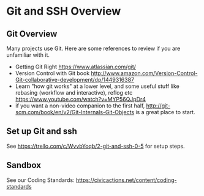 # Git and SSH Overview

## Git Overview
Many projects use Git. Here are some references to review if you are unfamiliar with it.

* Getting Git Right https://www.atlassian.com/git/
* Version Control with Git book http://www.amazon.com/Version-Control-Git-collaborative-development/dp/1449316387
* Learn "how git works" at a lower level, and some useful stuff like rebasing (workflow and interactive), reflog etc https://www.youtube.com/watch?v=MYP56QJpDr4
* if you want a non-video companion to the first half, http://git-scm.com/book/en/v2/Git-Internals-Git-Objects is a great place to start.

## Set up Git and ssh
See https://trello.com/c/WvvbYoqb/2-git-and-ssh-0-5 for setup steps.

## Sandbox
See our Coding Standards: https://civicactions.net/content/coding-standards
